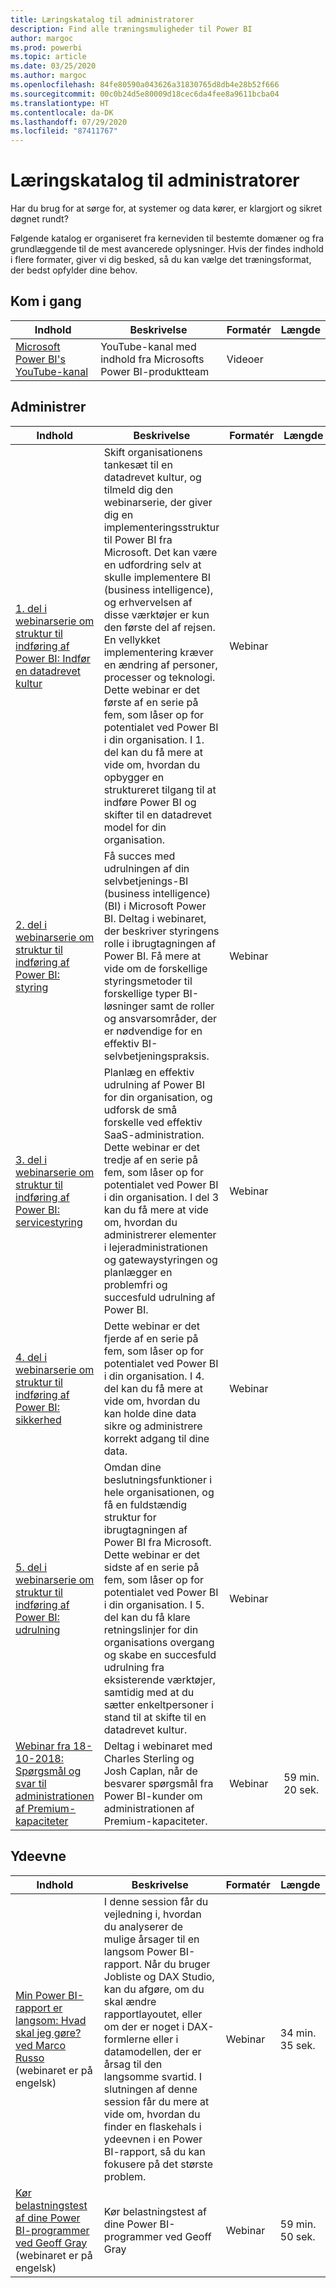 ```yaml
---
title: Læringskatalog til administratorer
description: Find alle træningsmuligheder til Power BI
author: margoc
ms.prod: powerbi
ms.topic: article
ms.date: 03/25/2020
ms.author: margoc
ms.openlocfilehash: 84fe80590a043626a31830765d8db4e28b52f666
ms.sourcegitcommit: 00c0b24d5e80009d18cec6da4fee8a9611bcba04
ms.translationtype: HT
ms.contentlocale: da-DK
ms.lasthandoff: 07/29/2020
ms.locfileid: "87411767"
---
```

# <a name="administrators-learning-catalog"></a>Læringskatalog til administratorer

Har du brug for at sørge for, at systemer og data kører, er klargjort og sikret døgnet rundt?

Følgende katalog er organiseret fra kerneviden til bestemte domæner og fra grundlæggende til de mest avancerede oplysninger. Hvis der findes indhold i flere formater, giver vi dig besked, så du kan vælge det træningsformat, der bedst opfylder dine behov.

## <a name="get-started"></a>Kom i gang<a name="get-started"></a>
| Indhold | Beskrivelse  | Formatér | Længde |
|---------|--------------|--------|--------|
| [Microsoft Power BI's YouTube-kanal](https://www.youtube.com/user/mspowerbi/videos) | YouTube-kanal med indhold fra Microsofts Power BI-produktteam | Videoer |        |
## <a name="administer"></a>Administrer<a name="administer"></a>
| Indhold | Beskrivelse  | Formatér | Længde |
|-------------------------------------------------------------------------------------|---------------------------------------------------------------------|--------|--------|
| [1. del i webinarserie om struktur til indføring af Power BI: Indfør en datadrevet kultur](https://info.microsoft.com/ww-landing-powerbi-adoption-ondemand.html?Is=Website)                                | Skift organisationens tankesæt til en datadrevet kultur, og tilmeld dig den webinarserie, der giver dig en implementeringsstruktur til Power BI fra Microsoft. Det kan være en udfordring selv at skulle implementere BI (business intelligence), og erhvervelsen af disse værktøjer er kun den første del af rejsen. En vellykket implementering kræver en ændring af personer, processer og teknologi. Dette webinar er det første af en serie på fem, som låser op for potentialet ved Power BI i din organisation. I 1. del kan du få mere at vide om, hvordan du opbygger en struktureret tilgang til at indføre Power BI og skifter til en datadrevet model for din organisation.   | Webinar |                 |
| [2. del i webinarserie om struktur til indføring af Power BI: styring](https://info.microsoft.com/ww-ondemand-powerbi-governance.html?Is=Website)  | Få succes med udrulningen af din selvbetjenings-BI (business intelligence) (BI) i Microsoft Power BI. Deltag i webinaret, der beskriver styringens rolle i ibrugtagningen af Power BI. Få mere at vide om de forskellige styringsmetoder til forskellige typer BI-løsninger samt de roller og ansvarsområder, der er nødvendige for en effektiv BI-selvbetjeningspraksis.  | Webinar |                 |
| [3. del i webinarserie om struktur til indføring af Power BI: servicestyring ](https://info.microsoft.com/ww-ondemand-pbi-adoption-framework-part3.html)  | Planlæg en effektiv udrulning af Power BI for din organisation, og udforsk de små forskelle ved effektiv SaaS-administration. Dette webinar er det tredje af en serie på fem, som låser op for potentialet ved Power BI i din organisation. I del 3 kan du få mere at vide om, hvordan du administrerer elementer i lejeradministrationen og gatewaystyringen og planlægger en problemfri og succesfuld udrulning af Power BI.  | Webinar |                 |
| [4. del i webinarserie om struktur til indføring af Power BI: sikkerhed](https://info.microsoft.com/ww-ondemand-pbi-adoption-framework-part4.html)  | Dette webinar er det fjerde af en serie på fem, som låser op for potentialet ved Power BI i din organisation. I 4. del kan du få mere at vide om, hvordan du kan holde dine data sikre og administrere korrekt adgang til dine data.  | Webinar |                 |
| [5. del i webinarserie om struktur til indføring af Power BI: udrulning](https://info.microsoft.com/ww-ondemand-powerbi-adoption-part5-rollout.html)   | Omdan dine beslutningsfunktioner i hele organisationen, og få en fuldstændig struktur for ibrugtagningen af Power BI fra Microsoft. Dette webinar er det sidste af en serie på fem, som låser op for potentialet ved Power BI i din organisation. I 5. del kan du få klare retningslinjer for din organisations overgang og skabe en succesfuld udrulning fra eksisterende værktøjer, samtidig med at du sætter enkeltpersoner i stand til at skifte til en datadrevet kultur.  | Webinar |                 |
| [Webinar fra 18-10-2018: Spørgsmål og svar til administrationen af Premium-kapaciteter](https://community.powerbi.com/t5/Webinars-and-Video-Gallery/10-18-18-Webinar-Q-amp-A-on-Managing-Premium-Capacities/td-p/535555)  | Deltag i webinaret med Charles Sterling og Josh Caplan, når de besvarer spørgsmål fra Power BI-kunder om administrationen af Premium-kapaciteter.  | Webinar | 59 min. 20 sek.     |
## <a name="performance"></a>Ydeevne<a name="performance"></a>
| Indhold | Beskrivelse  | Formatér | Længde |
|-------------------------------------------------------------------------------------|---------------------------------------------------------------------|--------|--------|
| [Min Power BI-rapport er langsom: Hvad skal jeg gøre? ved Marco Russo](https://community.powerbi.com/t5/Webinars-and-Video-Gallery/My-Power-BI-report-is-slow-what-should-I-do-by-Marco-Russo/td-p/547348) (webinaret er på engelsk) | I denne session får du vejledning i, hvordan du analyserer de mulige årsager til en langsom Power BI-rapport. Når du bruger Jobliste og DAX Studio, kan du afgøre, om du skal ændre rapportlayoutet, eller om der er noget i DAX-formlerne eller i datamodellen, der er årsag til den langsomme svartid.  I slutningen af denne session får du mere at vide om, hvordan du finder en flaskehals i ydeevnen i en Power BI-rapport, så du kan fokusere på det største problem.  | Webinar | 34 min. 35 sek.     |
| [Kør belastningstest af dine Power BI-programmer ved Geoff Gray](https://community.powerbi.com/t5/Webinars-and-Video-Gallery/Load-Test-your-Power-BI-Applications-with-Geoff-Gray/td-p/397357) (webinaret er på engelsk)  | Kør belastningstest af dine Power BI-programmer ved Geoff Gray  | Webinar | 59 min. 50 sek.     |
